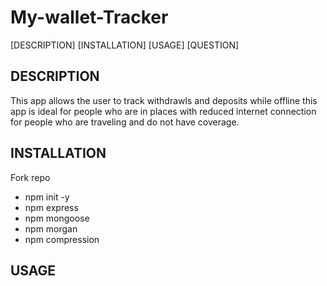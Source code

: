 # My-wallet-Tracker
[DESCRIPTION]
[INSTALLATION]
[USAGE]
[QUESTION]

## DESCRIPTION

This app allows the user to track withdrawls and deposits while offline 
this app is ideal for people who are in places with reduced internet connection
for people who are traveling and do not have coverage.

## INSTALLATION 

Fork repo 

* npm init -y 
* npm express 
* npm mongoose 
* npm morgan 
* npm compression 

## USAGE 